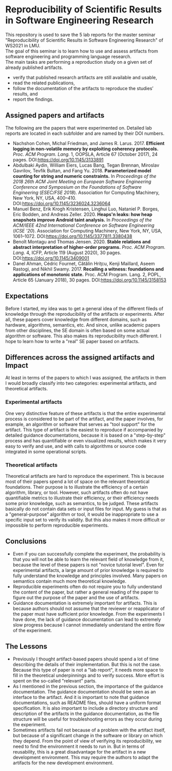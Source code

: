 # Reproducibility of Scientific Results in Software Engineering Research
This repository is used to save the 5 lab reports for the master seminar "Reproducibility of Scientific Results in Software Engineering Research" of WS2021 in LMU. 
\
The goal of this seminar is to learn how to use and assess artifacts from software engineering and programming language research.
\
The main tasks are performing a reproduction study on a given set of already published artifacts.
- verify that published research artifacts are still available and usable,
- read the related publications,
- follow the documentation of the artifacts to reproduce the studies’ results, and
- report the findings.
## Assigned papers and artifacts 
The following are the papers that were experimented on. Detailed lab reports are located in each subfolder and are named by their DOI numbers.
* Nachshon Cohen, Michal Friedman, and James R. Larus. 2017. **Efficient logging in non-volatile memory by exploiting coherency protocols.** <i>Proc. ACM Program. Lang.</i> 1, OOPSLA, Article 67 (October 2017), 24 pages. DOI:https://doi.org/10.1145/3133891
* Abdulbaki Aydin, William Eiers, Lucas Bang, Tegan Brennan, Miroslav Gavrilov, Tevfik Bultan, and Fang Yu. 2018. **Parameterized model counting for string and numeric constraints.** In <i>Proceedings of the 2018 26th ACM Joint Meeting on European Software Engineering Conference and Symposium on the Foundations of Software Engineering</i> (<i>ESEC/FSE 2018</i>). Association for Computing Machinery, New York, NY, USA, 400–410. DOI:https://doi.org/10.1145/3236024.3236064
* Manuel Benz, Erik Krogh Kristensen, Linghui Luo, Nataniel P. Borges, Eric Bodden, and Andreas Zeller. 2020. **Heaps'n leaks: how heap snapshots improve Android taint analysis.** In <i>Proceedings of the ACM/IEEE 42nd International Conference on Software Engineering</i> (<i>ICSE '20</i>). Association for Computing Machinery, New York, NY, USA, 1061–1072. DOI:https://doi.org/10.1145/3377811.3380438
* Benoît Montagu and Thomas Jensen. 2020. **Stable relations and abstract interpretation of higher-order programs.** <i>Proc. ACM Program. Lang.</i> 4, ICFP, Article 119 (August 2020), 30 pages. DOI:https://doi.org/10.1145/3409001
* Danel Ahman, Cédric Fournet, Cătălin Hriţcu, Kenji Maillard, Aseem Rastogi, and Nikhil Swamy. 2017. **Recalling a witness: foundations and applications of monotonic state.** Proc. ACM Program. Lang. 2, POPL, Article 65 (January 2018), 30 pages. DOI:https://doi.org/10.1145/3158153

## Expectations
Before I started, my idea was to get a general idea of the different fileds of knowledge through the reproducibility of the artifacts or experiments. After all, these papers cover knowledge from different domains, such as hardware, algorithms, semantics, etc. And since, unlike academic papers from other disciplines, the SE domain is often based on some actual algorithm or software. This also makes its reproducibility much different. I hope to learn how to write a "real" SE paper based on artifacts.

## Differences across the assigned artifacts and Impact
At least in terms of the papers to which I was assigned, the artifacts in them I would broadly classify into two categories: experimental artifacts, and theoretical artifacts.
### Experimental artifacts
One very distinctive feature of these artifacts is that the entire experimental process is considered to be part of the artifact, and the paper involves, for example, an algorithm or software that serves as "tool support" for the artifact.  This type of artifact is the easiest to reproduce if accompanied by detailed guidance documentations, because it is based on a "step-by-step" process and has quantifiable or even visualized results, which makes it very easy to verify and use, and with calls to algorithms or source code integrated in some operational scripts.
### Theoretical artifacts
Theoretical artifacts are hard to reproduce the experiment. This is because most of their papers spend a lot of space on the relevant theoretical foundations. Their purpose is to illustrate the efficiency of a certain algorithm, library, or tool. However, such artifacts often do not have quantifiable metrics to illustrate their efficiency, or their efficiency needs some prior knowledge, such as semantics, to be judged. These artifacts basically do not contain data sets or input files for input. My guess is that as a "general-purpose" algorithm or tool, it would be inappropriate to use a specific input set to verify its validity. But this also makes it more difficult or impossible to perform reproducible experiments.

## Conclusions
* Even if you can successfully complete the experiment, the probability is that you will not be able to learn the relevant field of knowledge from it, because the level of these papers is not "novice tutorial level". Even for experimental artifacts, a large amount of prior knowledge is required to fully understand the knowledge and principles involved. Many papers on semantics contain much more theoretical knowledge.
* Reproducible experiments often do not require you to fully understand the content of the paper, but rather a general reading of the paper to figure out the purpose of the paper and the use of artifacts.
* Guidance documentation is extremely important for artifacts. This is because authors should not assume that the reviewer or reapplicator of the paper must have sufficient prior knowledge. From the experiments I have done, the lack of guidance documentation can lead to extremely slow progress because I cannot immediately understand the entire flow of the experiment.

## The Lessons
* Previously I thought artifact-based papers should spend a lot of time describing the details of their implementation. But this is not the case. Because this type of paper is not a "lab report", it needs more space to fill in the theoretical underpinnings and to verify success. More effort is spent on the so-called "relevant" parts.
* As I mentioned in the previous section, the importance of the guidance documentation. The guidance documentation should be seen as an interface to the artifact. And it is important to note that guidance documentations, such as README files, should have a uniform format specification. It is also important to include a directory structure and description of the artifacts in the guidance documentation, as the file structure will be useful for troubleshooting errors as they occur during the experiment.
* Sometimes artifacts fail not because of a problem with the artifact itself, but because of a significant change in the software or library on which they depend. From the point of view of verifying its reproducibility, we need to find the environment it needs to run in. But in terms of reusability, this is a great disadvantage for the artifact in a new development environment. This may require the authors to adapt the artifacts for the new development environment.
